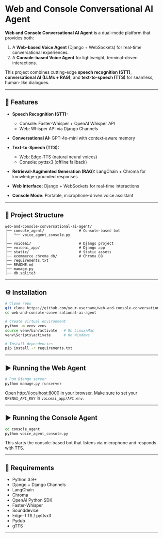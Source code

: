 # Web and Console Conversational AI Agent

**Web and Console Conversational AI Agent** is a dual-mode platform that provides both:

1. A **Web-based Voice Agent** (Django + WebSockets) for real-time conversational experiences.
2. A **Console-based Voice Agent** for lightweight, terminal-driven interactions.

This project combines cutting-edge **speech recognition (STT)**, **conversational AI (LLMs + RAG)**, and **text-to-speech (TTS)** for seamless, human-like dialogues.

---

## 🚀 Features

* **Speech Recognition (STT):**

  * Console: Faster-Whisper + OpenAI Whisper API
  * Web: Whisper API via Django Channels
* **Conversational AI:** GPT-4o-mini with context-aware memory
* **Text-to-Speech (TTS):**

  * Web: Edge-TTS (natural neural voices)
  * Console: pyttsx3 (offline fallback)
* **Retrieval-Augmented Generation (RAG):** LangChain + Chroma for knowledge-grounded responses
* **Web Interface:** Django + WebSockets for real-time interactions
* **Console Mode:** Portable, microphone-driven voice assistant

---

## 📂 Project Structure

```
web-and-console-conversational-ai-agent/
│── console_agent/                # Console-based bot
│   └── voice_agent_console.py
│
│── voiceai/                      # Django project
│── voiceai_app/                  # Django app
│── static/                       # Static assets
│── ecommerce_chroma_db/          # Chroma DB
│── requirements.txt
│── README.md
│── manage.py
│── db.sqlite3
```

---

## ⚙️ Installation

```bash
# Clone repo
git clone https://github.com/your-username/web-and-console-conversational-ai-agent.git
cd web-and-console-conversational-ai-agent

# Create virtual environment
python -m venv venv
source venv/bin/activate   # On Linux/Mac
venv\Scripts\activate      # On Windows

# Install dependencies
pip install -r requirements.txt
```

---

## ▶️ Running the Web Agent

```bash
# Run Django server
python manage.py runserver
```

Open [http://localhost:8000](http://localhost:8000) in your browser.
Make sure to set your `OPENAI_API_KEY` in `voiceai_app/API.env`.

---

## ▶️ Running the Console Agent

```bash
cd console_agent
python voice_agent_console.py
```

This starts the console-based bot that listens via microphone and responds with TTS.

---

## 📌 Requirements

* Python 3.9+
* Django + Django Channels
* LangChain
* Chroma
* OpenAI Python SDK
* Faster-Whisper
* Sounddevice
* Edge-TTS / pyttsx3
* Pydub
* gTTS

---



